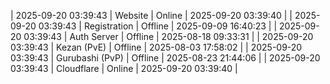 | 2025-09-20 03:39:43 | Website | Online | 2025-09-20 03:39:40 |
| 2025-09-20 03:39:43 | Registration | Offline | 2025-09-09 16:40:23 |
| 2025-09-20 03:39:43 | Auth Server | Offline | 2025-08-18 09:33:31 |
| 2025-09-20 03:39:43 | Kezan (PvE) | Offline | 2025-08-03 17:58:02 |
| 2025-09-20 03:39:43 | Gurubashi (PvP) | Offline | 2025-08-23 21:44:06 |
| 2025-09-20 03:39:43 | Cloudflare | Online | 2025-09-20 03:39:40 |
